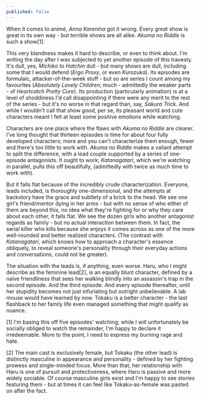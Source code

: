 ```yaml
---
published: false
---
```


When it comes to animé, *Anna Karenina* got it wrong. Every great show is great in its own way - but terrible shows are all alike. *Akuma no Riddle* is such a show[1].

This very blandness makes it hard to describe, or even to think about. I'm writing the day after I was subjected to yet another episode of this travesty. It's dull, yes, *Michiko to Hatchin* dull - but many shows are dull, including some that I would defend (*Ergo Proxy*, or even *Kurozuka*). Its episodes are formulaic, attacker-of-the-week stuff - but so are series I count among my favourites (*Absolutely Lovely Children*; much - admittedly the weaker parts - of *Heartcatch Pretty Cure*).  Its production (particularly animation) is at a level of shoddiness I'd call disappointing if there were any merit to the rest of the series - but it's no worse in that regard than, say, *Sakura Trick*. And while I wouldn't call that show *good*, per se, its pleasant world and cute characters meant I felt at least some positive emotions while watching.

Characters are one place where the flaws with *Akuma no Riddle* are clearer. I've long thought that thirteen episodes is time for about four fully developed characters; more and you can't characterize them enough, fewer and there's too little to work with. *Akuma no Riddle* makes a valiant attempt to split the difference, with a lead couple supported by a series of one-episode antagonists. It ought to work; *Katanagatari*, which we're watching in parallel, pulls this off beautifully, (admittedly with twice as much time to work with).

But it falls flat because of the incredibly crude characterization. Everyone, leads included, is thoroughly one-dimensional, and the attempts at backstory have the grace and subtlety of a brick to the head. We see one girl's friend/mentor dying in her arms - but with no sense of who either of them are beyond this, no idea what they're fighting for or why they care about each other, it falls flat. We see the dozen girls who another antagonist regards as family - but no actual interaction between them. In fact, the serial killer who kills because she enjoys it comes across as one of the more well-rounded and better realized characters. (The contrast with *Katanagatari*, which knows how to approach a character's essence obliquely, to reveal someone's personality through their everyday actions and conversations, could not be greater).

The situation with the leads is, if anything, even worse. Haru, who I might describe as the feminine lead[2], is an equally blunt character, defined by a naïve friendliness that sees her walking blindly into an assassin's trap in the second episode. And the third episode. And every episode thereafter, until her stupidity becomes not just infuriating but outright unbelievable. A lab mouse would have learned by now. Tokaku is a better character - the last flashback to her family life even managed something that might qualify as nuance.

[1] I'm basing this off five episodes' watching; while I will unfortunately be socially obliged to watch the remainder, I'm happy to declare it irredeemable. More to the point, I need to express my burning rage and hate.

[2] The main cast is exclusively female, but Tokaku (the other lead) is distinctly masculine in appearance and personality - defined by her fighting prowess and single-minded focus. More than that, her relationship with Haru is one of pursuit and protectiveness, where Haru is passive and more widely sociable. Of course masculine girls exist and I'm happy to see stories featuring them - but at times it can feel like Tokaku-as-female was pasted on after the fact.